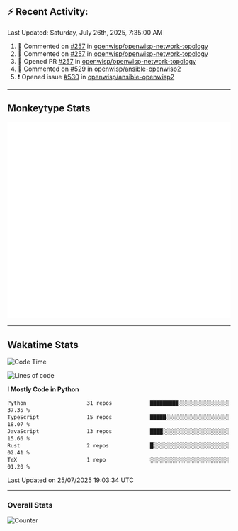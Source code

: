 ## :zap: Recent Activity:
<!--RECENT_ACTIVITY:last_update-->
Last Updated: Saturday, July 26th, 2025, 7:35:00 AM
<!--RECENT_ACTIVITY:last_update_end-->
<!--RECENT_ACTIVITY:start-->
1. 💬 Commented on [#257](https://github.com/openwisp/openwisp-network-topology/pull/257#issuecomment-3114349367) in [openwisp/openwisp-network-topology](https://github.com/openwisp/openwisp-network-topology)<br>
2. 💬 Commented on [#257](https://github.com/openwisp/openwisp-network-topology/pull/257#discussion_r2229154185) in [openwisp/openwisp-network-topology](https://github.com/openwisp/openwisp-network-topology)<br>
3. 💪 Opened PR [#257](https://github.com/openwisp/openwisp-network-topology/pull/257) in [openwisp/openwisp-network-topology](https://github.com/openwisp/openwisp-network-topology)<br>
4. 💬 Commented on [#529](https://github.com/openwisp/ansible-openwisp2/pull/529#discussion_r2223388402) in [openwisp/ansible-openwisp2](https://github.com/openwisp/ansible-openwisp2)<br>
5. ❗️ Opened issue [#530](https://github.com/openwisp/ansible-openwisp2/issues/530) in [openwisp/ansible-openwisp2](https://github.com/openwisp/ansible-openwisp2)<br>
<!--RECENT_ACTIVITY:end-->

---

## Monkeytype Stats
<a href="https://monkeytype.com/profile/dhanus">
  <img src="https://raw.githubusercontent.com/Dhanus3133/Dhanus3133/monkeytype/monkeytype-lb.svg" alt="Monkeytype Profile" />
</a>

---

## Wakatime Stats
<!--START_SECTION:waka-->
![Code Time](http://img.shields.io/badge/Code%20Time-2%2C870%20hrs%2048%20mins-blue)

![Lines of code](https://img.shields.io/badge/From%20Hello%20World%20I%27ve%20Written-4.8%20million%20lines%20of%20code-blue)

**I Mostly Code in Python** 

```text
Python                   31 repos            █████████░░░░░░░░░░░░░░░░   37.35 % 
TypeScript               15 repos            █████░░░░░░░░░░░░░░░░░░░░   18.07 % 
JavaScript               13 repos            ████░░░░░░░░░░░░░░░░░░░░░   15.66 % 
Rust                     2 repos             █░░░░░░░░░░░░░░░░░░░░░░░░   02.41 % 
TeX                      1 repo              ░░░░░░░░░░░░░░░░░░░░░░░░░   01.20 % 
```




 Last Updated on 25/07/2025 19:03:34 UTC
<!--END_SECTION:waka-->
---

### Overall Stats

<img src="https://moe-counter.glitch.me/get/@Dhanus3133?theme=asoul" alt="Counter" />
